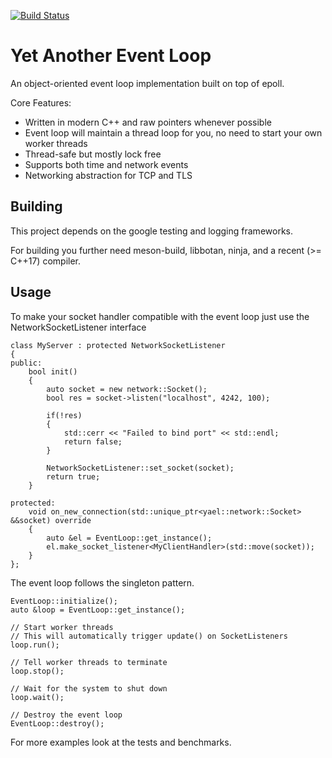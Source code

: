 [![Build Status](https://travis-ci.org/kaimast/yael.svg?branch=master)](https://travis-ci.org/kaimast/yael)

# Yet Another Event Loop
An object-oriented event loop implementation built on top of epoll.

Core Features:
* Written in modern C++ and raw pointers whenever possible
* Event loop will maintain a thread loop for you, no need to start your own worker threads
* Thread-safe but mostly lock free
* Supports both time and network events
* Networking abstraction for TCP and TLS

## Building
This project depends on the google testing and logging frameworks.

For building you further need meson-build, libbotan, ninja, and a recent (>= C++17) compiler.

## Usage
To make your socket handler compatible with the event loop just use the NetworkSocketListener interface

```
class MyServer : protected NetworkSocketListener
{
public:
    bool init()
    {
        auto socket = new network::Socket();
        bool res = socket->listen("localhost", 4242, 100);

        if(!res)
        {
            std::cerr << "Failed to bind port" << std::endl;
            return false;
        }

        NetworkSocketListener::set_socket(socket);
        return true;
    }

protected:
    void on_new_connection(std::unique_ptr<yael::network::Socket> &&socket) override
    {
        auto &el = EventLoop::get_instance();
        el.make_socket_listener<MyClientHandler>(std::move(socket));
    }
};
```

The event loop follows the singleton pattern.
```
EventLoop::initialize();
auto &loop = EventLoop::get_instance();

// Start worker threads
// This will automatically trigger update() on SocketListeners 
loop.run();

// Tell worker threads to terminate
loop.stop();

// Wait for the system to shut down
loop.wait();

// Destroy the event loop
EventLoop::destroy();
```

For more examples look at the tests and benchmarks.

